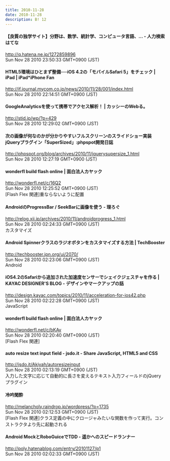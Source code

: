 ```yaml
---
title: 2010-11-28
date: 2010-11-28
description: B! 12
---
```


#### 【良質の独学サイト】分野は、数学、統計学、コンピュータ言語、… - 人力検索はてな
http://q.hatena.ne.jp/1272859896<br>
Sun Nov 28 2010 23:50:33 GMT+0900 (JST)<br>


#### HTML5環境はひとまず整備──iOS 4.2の「モバイルSafari 5」をチェック | iPad | iPad*iPhone Fan
http://if.journal.mycom.co.jp/news/2010/11/28/001/index.html<br>
Sun Nov 28 2010 22:14:51 GMT+0900 (JST)<br>


#### GoogleAnalyticsを使って携帯でアクセス解析！ | カッシーのWebる。
http://stid.jp/wp/?p=429<br>
Sun Nov 28 2010 12:29:02 GMT+0900 (JST)<br>


#### 次の画像が何なのかが分かりやすいフルスクリーンのスライドショー実装jQueryプラグイン「SuperSized」:phpspot開発日誌
http://phpspot.org/blog/archives/2010/11/jquerysupersize_1.html<br>
Sun Nov 28 2010 12:27:19 GMT+0900 (JST)<br>


#### wonderfl build flash online | 面白法人カヤック
http://wonderfl.net/c/16Q2<br>
Sun Nov 28 2010 12:25:52 GMT+0900 (JST)<br>
[Flash Flex 関連]重ならないように配置


#### AndroidのProgressBar / SeekBarに画像を使う - 理ろぐ
http://relog.xii.jp/archives/2010/11/androidprogress_1.html<br>
Sun Nov 28 2010 02:24:33 GMT+0900 (JST)<br>
カスタマイズ


#### Android Spinnerクラスのラジオボタンをカスタマイズする方法 | TechBooster
http://techbooster.jpn.org/ui/2070/<br>
Sun Nov 28 2010 02:23:06 GMT+0900 (JST)<br>
Android


#### iOS4.2のSafariから追加された加速度センサーでシェイクジェスチャを作る | KAYAC DESIGNER'S BLOG - デザインやマークアップの話
http://design.kayac.com/topics/2010/11/acceleration-for-ios42.php<br>
Sun Nov 28 2010 02:22:28 GMT+0900 (JST)<br>
JavaScript


#### wonderfl build flash online | 面白法人カヤック
http://wonderfl.net/c/bKAv<br>
Sun Nov 28 2010 02:20:40 GMT+0900 (JST)<br>
[Flash Flex 関連]


#### auto resize text input field - jsdo.it - Share JavaScript, HTML5 and CSS
http://jsdo.it/Akiyah/autoresizeinput<br>
Sun Nov 28 2010 02:13:19 GMT+0900 (JST)<br>
入力した文字に応じて自動的に長さを変えるテキスト入力フィールドのjQueryプラグイン


#### 冷吟閑酔
http://melancholy.raindrop.jp/wordpress/?p=1735<br>
Sun Nov 28 2010 02:12:53 GMT+0900 (JST)<br>
[Flash Flex 関連]クラス定義の中にクロージャみたいな関数を作って実行。コンストラクタより先に起動される


#### Android MockとRoboGuiceでTDD - 遥かへのスピードランナー
http://poly.hatenablog.com/entry/20101127/p1<br>
Sun Nov 28 2010 02:02:33 GMT+0900 (JST)<br>


